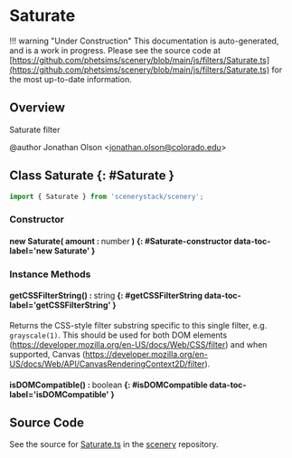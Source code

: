# Saturate

!!! warning "Under Construction"
    This documentation is auto-generated, and is a work in progress. Please see the source code at
    [https://github.com/phetsims/scenery/blob/main/js/filters/Saturate.ts](https://github.com/phetsims/scenery/blob/main/js/filters/Saturate.ts) for the most up-to-date information.

## Overview

Saturate filter

@author Jonathan Olson &lt;jonathan.olson@colorado.edu&gt;

## Class Saturate {: #Saturate }


```js
import { Saturate } from 'scenerystack/scenery';
```
### Constructor

#### new Saturate( amount : <span style="font-weight: 400;"><span style="color: hsla(calc(var(--md-hue) + 180deg),80%,40%,1);">number</span></span> ) {: #Saturate-constructor data-toc-label='new Saturate' }

### Instance Methods

#### getCSSFilterString() : <span style="font-weight: 400;"><span style="color: hsla(calc(var(--md-hue) + 180deg),80%,40%,1);">string</span></span> {: #getCSSFilterString data-toc-label='getCSSFilterString' }

Returns the CSS-style filter substring specific to this single filter, e.g. `grayscale(1)`. This should be used for
both DOM elements (https://developer.mozilla.org/en-US/docs/Web/CSS/filter) and when supported, Canvas
(https://developer.mozilla.org/en-US/docs/Web/API/CanvasRenderingContext2D/filter).

#### isDOMCompatible() : <span style="font-weight: 400;"><span style="color: hsla(calc(var(--md-hue) + 180deg),80%,40%,1);">boolean</span></span> {: #isDOMCompatible data-toc-label='isDOMCompatible' }



## Source Code

See the source for [Saturate.ts](https://github.com/phetsims/scenery/blob/main/js/filters/Saturate.ts) in the [scenery](https://github.com/phetsims/scenery) repository.
